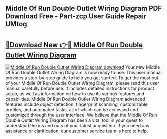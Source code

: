 ## Middle Of Run Double Outlet Wiring Diagram PDF Download Free - Part-zcp User Guide Repair UMtog

# <h2><a href="http://dfkwsbk.blite.top/?on=Middle+Of+Run+Double+Outlet+Wiring+Diagram">🔗Download New 👉🔴 Middle Of Run Double Outlet Wiring Diagram</a></h2>

[![Middle Of Run Double Outlet Wiring Diagram download](https://i.imgur.com/lujVjoI.png)](http://dfkwsbk.blite.top/?on=Middle+Of+Run+Double+Outlet+Wiring+Diagram)
Your new Middle Of Run Double Outlet Wiring Diagram is now ready to use. This user manual provides a step-by-step guide to help you get started. To get the most out of your Middle Of Run Double Outlet Wiring Diagram, please read this user manual carefully before use. It includes detailed instructions for product setup, as well as information on how to use its various features and capabilities. Middle Of Run Double Outlet Wiring Diagram advanced features include object detection, fingerprint scanning, customizable profiles, and automated tasks, all of which can be accessed and customized through the user interface. We believe that the Middle Of Run Double Outlet Wiring Diagram has been a vital tool in your quest to understand the ins and outs of your latest acquisition. If you need any assistance or clarification, our customer service team is here to help.
